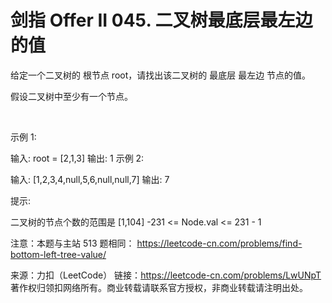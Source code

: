 # 剑指 Offer II 045. 二叉树最底层最左边的值

给定一个二叉树的 根节点 root，请找出该二叉树的 最底层 最左边 节点的值。

假设二叉树中至少有一个节点。

 

示例 1:



输入: root = [2,1,3]
输出: 1
示例 2:



输入: [1,2,3,4,null,5,6,null,null,7]
输出: 7
 

提示:

二叉树的节点个数的范围是 [1,104]
-231 <= Node.val <= 231 - 1 
 

注意：本题与主站 513 题相同： https://leetcode-cn.com/problems/find-bottom-left-tree-value/

来源：力扣（LeetCode）
链接：https://leetcode-cn.com/problems/LwUNpT
著作权归领扣网络所有。商业转载请联系官方授权，非商业转载请注明出处。